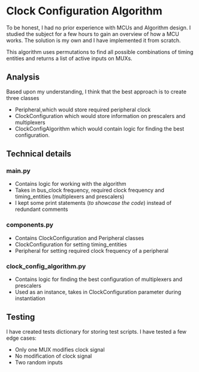 # Clock Configuration Algorithm


To be honest, I had no prior experience with MCUs and Algorithm design. I studied the subject for a few hours to gain an
overview of how a MCU works. The solution is my own and I have implemented it from scratch.

This algorithm uses permutations to find all possible combinations of timing entities and returns a list of active inputs
on MUXs.

## Analysis
Based upon my understanding, I think that the best approach
is to create three classes
* Peripheral,which would store required peripheral clock
* ClockConfiguration which would store information on prescalers and multiplexers
* ClockConfigAlgorithm
which would contain logic for finding the best configuration.

## Technical details

### main.py
* Contains logic for working with the algorithm
* Takes in bus_clock frequency, required clock frequency and timing_entities (multiplexers and prescalers)
* I kept some print statements (_to showcase the code_) instead of redundant comments

### components.py
* Contains ClockConfiguration and Peripheral classes
* ClockConfiguration for setting timing_entities
* Peripheral for setting required clock frequency of a peripheral

### clock_config_algorithm.py
* Contains logic for finding the best configuration of multiplexers and prescalers
* Used as an instance, takes in ClockConfiguration parameter during instantiation

## Testing
I have created tests dictionary for storing test scripts. I have tested a few edge cases:
* Only one MUX modifies clock signal
* No modification of clock signal
* Two random inputs